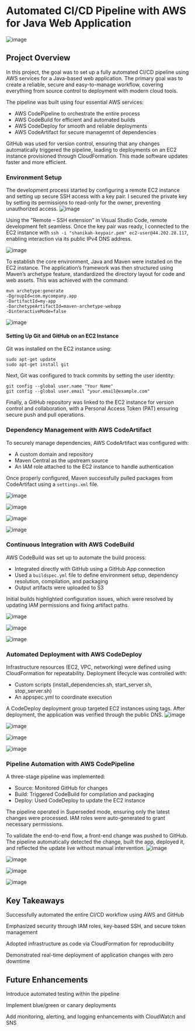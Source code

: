 # Automated CI/CD Pipeline with AWS for Java Web Application
![image](https://github.com/user-attachments/assets/5ad24dfe-b2c7-4063-8994-ce73112a309f)
## Project Overview
In this project, the goal was to set up a fully automated CI/CD pipeline using AWS services for a Java-based web application. The primary goal was to create a reliable, secure and easy-to-manage workflow, covering everything from source control to deployment with modern cloud tools.

The pipeline was built using four essential AWS services:

- AWS CodePipeline to orchestrate the entire process 
- AWS CodeBuild for efficient and automated builds  
- AWS CodeDeploy for smooth and reliable deployments
- AWS CodeArtifact for secure managemnt of dependencies 

GitHub was used for version control, ensuring that any changes automatically triggered the pipeline, leading to deployments on an EC2 instance provisioned through CloudFormation. This made software updates faster and more efficient.
 
### Environment Setup
The development process started by configuring a remote EC2 instance and setting up secure SSH access with a key pair. I secured the private key by setting its permissions to read-only for the owner, preventing unauthorized access.
![image](https://github.com/user-attachments/assets/e2106c4e-0e46-46d4-8682-7ece63271389)

Using the "Remote – SSH extension" in Visual Studio Code, remote development felt seamless. Once the key pair was ready, I connected to the EC2 instance with `ssh -i "shanikah-keypair.pem" ec2-user@44.202.28.117`, enabling interaction via its public IPv4 DNS address.

![image](https://github.com/user-attachments/assets/4ff35c90-5381-4851-8293-dd4ca76d2f61)

To establish the core environment, Java and Maven were installed on the EC2 instance. The application’s framework was then structured using Maven’s archetype feature, standardized the directory layout for code and web assets. This was achieved with the command:  

```
mvn archetype:generate
-DgroupId=com.mycompany.app
-DartifactId=my-app
-DarchetypeArtifactId=maven-archetype-webapp
-DinteractiveMode=false
```
![image](https://github.com/user-attachments/assets/5fa2346f-f8d4-41c1-abd4-c835ae3db323)

#### Setting Up Git and GitHub on an EC2 Instance  
Git was installed on the EC2 instance using:  
```
sudo apt-get update
sudo apt-get install git
```  
Next, Git was configured to track commits by setting the user identity:  
```
git config --global user.name "Your Name"
git config --global user.email "your.email@example.com"
```  
Finally, a GitHub repository was linked to the EC2 instance for version control and collaboration, with a Personal Access Token (PAT) ensuring secure push and pull operations.  

### Dependency Management with AWS CodeArtifact
To securely manage dependencies, AWS CodeArtifact was configured with:
- A custom domain and repository
- Maven Central as the upstream source
- An IAM role attached to the EC2 instance to handle authentication

Once properly configured, Maven successfully pulled packages from CodeArtifact using a `settings.xml` file.

![image](https://github.com/user-attachments/assets/f5c7888a-e206-42aa-bd35-1bf6cfdfb109)


![image](https://github.com/user-attachments/assets/8bf569e1-63ad-410a-888d-04ef0c299dac)

![image](https://github.com/user-attachments/assets/2ec5b0f0-6a3f-41c9-b941-00aaa57cbc35)


![image](https://github.com/user-attachments/assets/1875755e-c0ab-4f9c-abda-18d170812439)

### Continuous Integration with AWS CodeBuild
AWS CodeBuild was set up to automate the build process:
- Integrated directly with GitHub using a GitHub App connection
- Used a `buildspec.yml` file to define environment setup, dependency resolution, compilation, and packaging
- Output artifacts were uploaded to S3

Initial builds highlighted configuration issues, which were resolved by updating IAM permissions and fixing artifact paths.

![image](https://github.com/user-attachments/assets/5fd99875-97db-41da-8500-d6541932d86c)


![image](https://github.com/user-attachments/assets/a595003a-cbe0-4499-8e4d-f45036f29c2e)

![image](https://github.com/user-attachments/assets/3fb0b249-38ca-44d1-a0e1-faecbfd9caa3)

### Automated Deployment with AWS CodeDeploy
Infrastructure resources (EC2, VPC, networking) were defined using CloudFormation for repeatability. Deployment lifecycle was controlled with:
- Custom scripts (install_dependencies.sh, start_server.sh, stop_server.sh)
- An appspec.yml to coordinate execution

A CodeDeploy deployment group targeted EC2 instances using tags. After deployment, the application was verified through the public DNS.
![image](https://github.com/user-attachments/assets/7c8da34c-ba9d-43c6-8993-29ad65bd2df6)


![image](https://github.com/user-attachments/assets/e30a7819-3c34-45e2-b606-7bd00578627f)


![image](https://github.com/user-attachments/assets/ef2b3d82-4963-4a6d-8e47-4a39a643f435)


![image](https://github.com/user-attachments/assets/071187cc-745b-480a-aa42-27f1df968634)

### Pipeline Automation with AWS CodePipeline
A three-stage pipeline was implemented:
- Source: Monitored GitHub for changes
- Build: Triggered CodeBuild for compilation and packaging
- Deploy: Used CodeDeploy to update the EC2 instance

The pipeline operated in Superseded mode, ensuring only the latest changes were processed. IAM roles were auto-generated to grant necessary permissions.

To validate the end-to-end flow, a front-end change was pushed to GitHub. The pipeline automatically detected the change, built the app, deployed it, and reflected the update live without manual intervention.
![image](https://github.com/user-attachments/assets/9bae94d5-c77e-42f8-a0ed-cef6bd259d32)


![image](https://github.com/user-attachments/assets/66dbea8f-0da0-4d12-b4ff-38e627c97e45)


![image](https://github.com/user-attachments/assets/a29c887e-4e74-4052-ac88-c6c0a851c3c6)


![image](https://github.com/user-attachments/assets/b18346a7-4947-4f42-b069-750bf73f83de)

## Key Takeaways
Successfully automated the entire CI/CD workflow using AWS and GitHub

Emphasized security through IAM roles, key-based SSH, and secure token management

Adopted infrastructure as code via CloudFormation for reproducibility

Demonstrated real-time deployment of application changes with zero downtime

## Future Enhancements
Introduce automated testing within the pipeline

Implement blue/green or canary deployments

Add monitoring, alerting, and logging enhancements with CloudWatch and SNS





